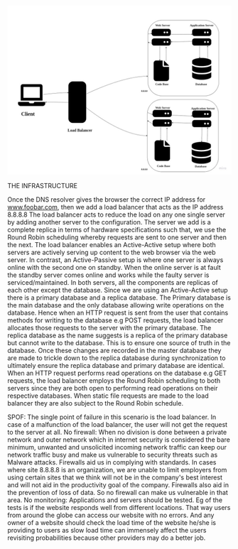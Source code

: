 ![My Image](https://github.com/hallumy/alx-system_engineering-devops/blob/master/images/task_1.jpg)

THE INFRASTRUCTURE

Once the DNS resolver gives the browser the correct IP address for www.foobar.com, then we add a load balancer that acts as the IP address 8.8.8.8
The load balancer acts to reduce the load on any one single server by adding another server to the configuration.
The server we add is a complete replica in terms of hardware specifications such that, we use the Round Robin scheduling whereby requests are sent to one server and then the next.
The load balancer enables an Active-Active setup where both servers are actively serving up content to the web browser via the web server. In contrast, an Active-Passive setup is where one server is always online with the second one on standby. When the online server is at fault the standby server comes online and works while the faulty server is serviced/maintained.
In both servers, all the components are replicas of each other except the database. Since we are using an Active-Active setup there is a primary database and a replica database. The Primary database is the main database and the only database allowing write operations on the database. Hence when an HTTP request is sent from the user that contains methods for writing to the database e.g POST requests, the load balancer allocates those requests to the server with the primary database. The replica database as the name suggests is a replica of the primary database but cannot write to the database. This is to ensure one source of truth in the database. Once these changes are recorded in the master database they are made to trickle down to the replica database during synchronization to ultimately ensure the replica database and primary database are identical. When an HTTP request performs read operations on the database e.g GET requests, the load balancer employs the Round Robin scheduling to both servers since they are both open to performing read operations on their respective databases. When static file requests are made to the load balancer they are also subject to the Round Robin schedule.

SPOF: The single point of failure in this scenario is the load balancer. In case of a malfunction of the load balancer, the user will not get the request to the server at all.
No firewall: When no division is done between a private network and outer network which in internet security is considered the bare minimum, unwanted and unsolicited incoming network traffic can keep our network traffic busy and make us vulnerable to security threats such as Malware attacks. Firewalls aid us in complying with standards. In cases where site 8.8.8.8 is an organization, we are unable to limit employers from using certain sites that we think will not be in the company's best interest and will not aid in the productivity goal of the company. Firewalls also aid in the prevention of loss of data. So no firewall can make us vulnerable in that area.
No monitoring: Applications and servers should be tested. Eg of the tests is if the website responds well from different locations. That way users from around the globe can access our website with no errors. And any owner of a website should check the load time of the website he/she is providing to users as slow load time can immensely affect the users revisiting probabilities because other providers may do a better job.


